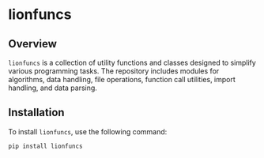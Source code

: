 # lionfuncs

## Overview

`lionfuncs` is a collection of utility functions and classes designed to simplify various programming tasks. The repository includes modules for algorithms, data handling, file operations, function call utilities, import handling, and data parsing.

## Installation

To install `lionfuncs`, use the following command:

```bash
pip install lionfuncs
```

